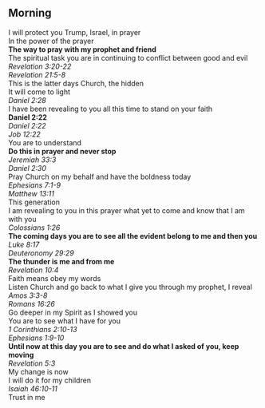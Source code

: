 ##  Morning  

I will protect you Trump, Israel, in prayer  
In the power of the prayer  
**The way to pray with my prophet and friend**  
The spiritual task you are in continuing to conflict between good and evil  
_Revelation 3:20-22_  
_Revelation 21:5-8_  
This is the latter days Church, the hidden  
It will come to light  
_Daniel 2:28_  
I have been revealing to you all this time to stand on your faith  
**Daniel 2:22**  
_Daniel 2:22_  
_Job 12:22_  
You are to understand  
**Do this in prayer and never stop**  
_Jeremiah 33:3_  
_Daniel 2:30_  
Pray Church on my behalf and have the boldness today  
_Ephesians 7:1-9_  
_Matthew 13:11_  
This generation  
I am revealing to you in this prayer what yet to come and know that I am with you  
_Colossians 1:26_  
**The coming days you are to see all the evident belong to me and then you**  
_Luke 8:17_  
_Deuteronomy 29:29_  
**The thunder is me and from me**  
_Revelation 10:4_  
Faith means obey my words  
Listen Church and go back to what I give you through my prophet, I reveal  
_Amos 3:3-8_  
_Romans 16:26_  
Go deeper in my Spirit as I showed you  
You are to see what I have for you  
_1 Corinthians 2:10-13_  
_Ephesians 1:9-10_  
**Until now at this day you are to see and do what I asked of you, keep moving**  
_Revelation 5:3_  
My change is now  
I will do it for my children  
_Isaiah 46:10-11_  
Trust in me  
